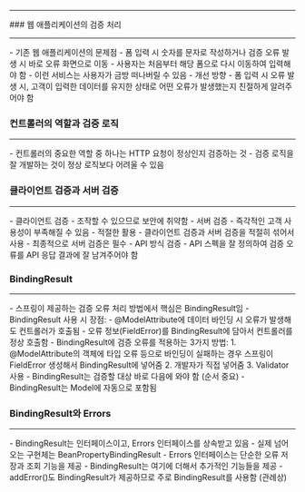 <hr>
### 웹 애플리케이션의 검증 처리
<hr>
- 기존 웹 애플리케이션의 문제점
    - 폼 입력 시 숫자를 문자로 작성하거나 검증 오류 발생 시 바로 오류 화면으로 이동
    - 사용자는 처음부터 해당 폼으로 다시 이동하여 입력해야 함
    - 이런 서비스는 사용자가 금방 떠나버릴 수 있음
- 개선 방향
    - 폼 입력 시 오류 발생 시, 고객이 입력한 데이터를 유지한 상태로 어떤 오류가 발생했는지 친절하게 알려주어야 함

### 컨트롤러의 역할과 검증 로직
<hr>
- 컨트롤러의 중요한 역할 중 하나는 HTTP 요청이 정상인지 검증하는 것
- 검증 로직을 잘 개발하는 것이 정상 로직보다 어려울 수 있음

### 클라이언트 검증과 서버 검증
<hr>
- 클라이언트 검증
    - 조작할 수 있으므로 보안에 취약함
- 서버 검증
    - 즉각적인 고객 사용성이 부족해질 수 있음
- 적절한 활용
    - 클라이언트 검증과 서버 검증을 적절히 섞어서 사용
    - 최종적으로 서버 검증은 필수
- API 방식 검증
    - API 스펙을 잘 정의하여 검증 오류를 API 응답 결과에 잘 남겨주어야 함

### BindingResult
<hr>
- 스프링이 제공하는 검증 오류 처리 방법에서 핵심은 BindingResult임
- BindingResult 사용 시 장점:
    - @ModelAttribute에 데이터 바인딩 시 오류가 발생해도 컨트롤러가 호출됨
    - 오류 정보(FieldError)를 BindingResult에 담아서 컨트롤러를 정상 호출함
- BindingResult에 검증 오류를 적용하는 3가지 방법:
    1. @ModelAttribute의 객체에 타입 오류 등으로 바인딩이 실패하는 경우 스프링이 FieldError 생성해서 BindingResult에 넣어줌
    2. 개발자가 직접 넣어줌
    3. Validator 사용
- BindingResult는 검증할 대상 바로 다음에 와야 함 (순서 중요)
- BindingResult는 Model에 자동으로 포함됨

### BindingResult와 Errors
<hr>
- BindingResult는 인터페이스이고, Errors 인터페이스를 상속받고 있음
    - 실제 넘어오는 구현체는 BeanPropertyBindingResult
    - Errors 인터페이스는 단순한 오류 저장과 조회 기능을 제공
    - BindingResult는 여기에 더해서 추가적인 기능들을 제공
    - addError()도 BindingResult가 제공하므로 주로 BindingResult를 사용함 (관례상)